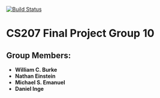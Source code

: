 [![Build Status](https://travis-ci.com/CS207-Final-Project-Group-10/cs207-FinalProject.svg?branch=master)](https://travis-ci.com/CS207-Final-Project-Group-10/cs207-FinalProject.svg?branch=master)

# CS207 Final Project Group 10

## Group Members:

- **William C. Burke**
- **Nathan Einstein**
- **Michael S. Emanuel**
- **Daniel Inge**



